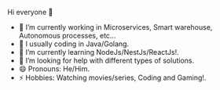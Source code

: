 Hi everyone 👋

- 🔭 I’m currently working in Microservices, Smart warehouse, Autonomous processes, etc...
- 🦾 I usually coding in Java/Golang.
- 🌱 I’m currently learning NodeJs/NestJs/ReactJs!.
- 🤔 I’m looking for help with different types of solutions.
- 😄 Pronouns: He/Him.
- ⚡ Hobbies: Watching movies/series, Coding and Gaming!.
